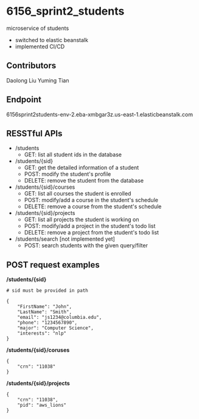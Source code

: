 # 6156_sprint2_students
microservice of students
 - switched to elastic beanstalk
 - implemented CI/CD

## Contributors
Daolong Liu
Yuming Tian

## Endpoint
6156sprint2students-env-2.eba-xmbgar3z.us-east-1.elasticbeanstalk.com

## RESSTful APIs
- /students
  - GET: list all student ids in the database
- /students/{sid}
  - GET: get the detailed information of a student
  - POST: modify the student's profile
  - DELETE: remove the student from the database
- /students/{sid}/courses
  - GET: list all courses the student is enrolled
  - POST: modify/add a course in the student's schedule
  - DELETE: remove a course from the student's schedule
- /students/{sid}/projects
  - GET: list all projects the student is working on
  - POST: modify/add a project in the student's todo list
  - DELETE: remove a project from the student's todo list
- /students/search [not implemented yet]
  - POST: search students with the given query/filter

## POST request examples
**/students/{sid}**
```
# sid must be provided in path

{
    "FirstName": "John",
    "LastName": "Smith",
    "email": "js1234@columbia.edu",
    "phone": "1234567890",
    "major": "Computer Science",
    "interests": "nlp"
}
```

**/students/{sid}/coruses**
```
{
    "crn": "11038"
}
```

**/students/{sid}/projects**
```
{
    "crn": "11038",
    "pid": "aws_lions"
}
```